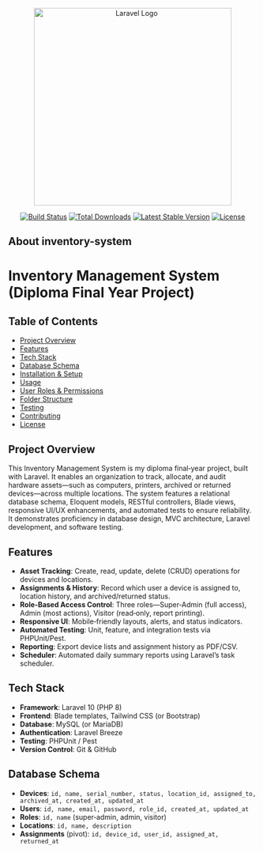 <p align="center"><a href="https://laravel.com" target="_blank"><img src="https://raw.githubusercontent.com/laravel/art/master/logo-lockup/5%20SVG/2%20CMYK/1%20Full%20Color/laravel-logolockup-cmyk-red.svg" width="400" alt="Laravel Logo"></a></p>

<p align="center">
<a href="https://github.com/laravel/framework/actions"><img src="https://github.com/laravel/framework/workflows/tests/badge.svg" alt="Build Status"></a>
<a href="https://packagist.org/packages/laravel/framework"><img src="https://img.shields.io/packagist/dt/laravel/framework" alt="Total Downloads"></a>
<a href="https://packagist.org/packages/laravel/framework"><img src="https://img.shields.io/packagist/v/laravel/framework" alt="Latest Stable Version"></a>
<a href="https://packagist.org/packages/laravel/framework"><img src="https://img.shields.io/packagist/l/laravel/framework" alt="License"></a>
</p>

## About inventory-system

# Inventory Management System (Diploma Final Year Project)

## Table of Contents
- [Project Overview](#project-overview)  
- [Features](#features)  
- [Tech Stack](#tech-stack)  
- [Database Schema](#database-schema)  
- [Installation & Setup](#installation--setup)  
- [Usage](#usage)  
- [User Roles & Permissions](#user-roles--permissions)  
- [Folder Structure](#folder-structure)  
- [Testing](#testing)  
- [Contributing](#contributing)  
- [License](#license)  

## Project Overview  
This Inventory Management System is my diploma final‑year project, built with Laravel. It enables an organization to track, allocate, and audit hardware assets—such as computers, printers, archived or returned devices—across multiple locations. The system features a relational database schema, Eloquent models, RESTful controllers, Blade views, responsive UI/UX enhancements, and automated tests to ensure reliability. It demonstrates proficiency in database design, MVC architecture, Laravel development, and software testing.

## Features  
- **Asset Tracking**: Create, read, update, delete (CRUD) operations for devices and locations.  
- **Assignments & History**: Record which user a device is assigned to, location history, and archived/returned status.  
- **Role‑Based Access Control**: Three roles—Super‑Admin (full access), Admin (most actions), Visitor (read‑only, report printing).  
- **Responsive UI**: Mobile‑friendly layouts, alerts, and status indicators.  
- **Automated Testing**: Unit, feature, and integration tests via PHPUnit/Pest.  
- **Reporting**: Export device lists and assignment history as PDF/CSV.  
- **Scheduler**: Automated daily summary reports using Laravel’s task scheduler.

## Tech Stack  
- **Framework**: Laravel 10 (PHP 8)  
- **Frontend**: Blade templates, Tailwind CSS (or Bootstrap)  
- **Database**: MySQL (or MariaDB)  
- **Authentication**: Laravel Breeze  
- **Testing**: PHPUnit / Pest  
- **Version Control**: Git & GitHub  

## Database Schema  
- **Devices**: `id, name, serial_number, status, location_id, assigned_to, archived_at, created_at, updated_at`  
- **Users**: `id, name, email, password, role_id, created_at, updated_at`  
- **Roles**: `id, name` (super‑admin, admin, visitor)  
- **Locations**: `id, name, description`  
- **Assignments** (pivot): `id, device_id, user_id, assigned_at, returned_at`  

